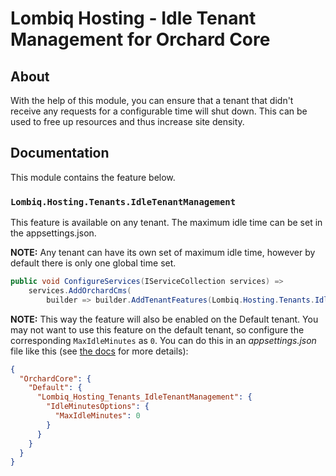 # Lombiq Hosting - Idle Tenant Management for Orchard Core

## About

With the help of this module, you can ensure that a tenant that didn't receive any requests for a configurable time will shut down. This can be used to free up resources and thus increase site density.

## Documentation

This module contains the feature below.

### `Lombiq.Hosting.Tenants.IdleTenantManagement`

This feature is available on any tenant. The maximum idle time can be set in the appsettings.json.

**NOTE:** Any tenant can have its own set of maximum idle time, however by default there is only one global time set.

```csharp
public void ConfigureServices(IServiceCollection services) =>
    services.AddOrchardCms(
        builder => builder.AddTenantFeatures(Lombiq.Hosting.Tenants.IdleTenantManagement.Constants.FeatureNames.ShutDownIdleTenants));
```

**NOTE:** This way the feature will also be enabled on the Default tenant. You may not want to use this feature on the default tenant, so configure the corresponding `MaxIdleMinutes` as `0`. You can do this in an _appsettings.json_ file like this (see [the docs](https://docs.orchardcore.net/en/latest/docs/reference/core/Configuration/) for more details):

```json
{
  "OrchardCore": {
    "Default": {
      "Lombiq_Hosting_Tenants_IdleTenantManagement": {
        "IdleMinutesOptions": {
          "MaxIdleMinutes": 0
        }
      }
    }
  }
}
```
